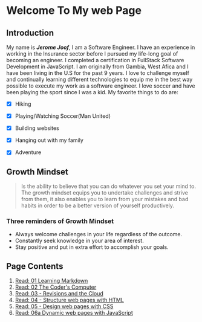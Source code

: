 # Welcome To My web Page


## Introduction
My name is ***Jerome Joof***, I am a Software Engineer. I have an experience in working in the Insurance sector before I pursued my life-long goal of becoming an engineer. I completed a certification in FullStack Software Development in JavaScript. I am originally from Gambia, West Afica and I have been living in the U.S for the past 9 years. I love to challenge myself and continually learning different technologies to equip me in the best way possible to execute my work as a software engineer. I love soccer and have been playing the sport since I was a kid. My favorite things to do are: 
- [x] Hiking 
- [x] Playing/Watching Soccer(Man United)
- [x] Building websites 
- [x] Hanging out with my family
- [x] Adventure


## Growth Mindset
> Is the ability to believe that you can do whatever you set your mind to. The growth mindset equips you to undertake challenges and strive from them, it also enables you to learn from your mistakes and bad habits in order to be a better version of yourself productively.

### Three reminders of Growth Mindset
- Always welcome challenges in your life regardless of the outcome.
- Constantly seek knowledge in your area of interest.
- Stay positive and put in extra effort to accomplish your goals.

## Page Contents
1. [Read: 01 Learning Markdown](https://github.com/jjblues86/learning-journal/wiki/Read:-01---Learning-Markdown)
2. [Read: 02 The Coder's Computer](https://github.com/jjblues86/learning-journal/wiki/Read:-02---The-Coder's-Computer)
3. [Read: 03 - Revisions and the Cloud](https://github.com/jjblues86/learning-journal/wiki/Read:-03---Revisions-and-the-Cloud)
4. [Read: 04 - Structure web pages with HTML](https://github.com/jjblues86/learning-journal/wiki/Read:-04---Structure-web-pages-with-HTML)
5. [Read: 05 - Design web pages with CSS](https://github.com/jjblues86/learning-journal/wiki/Read:-05---Design-web-pages-with-CSS)
6. [Read: 06a Dynamic web pages with JavaScript](https://github.com/jjblues86/basicJavascript)


